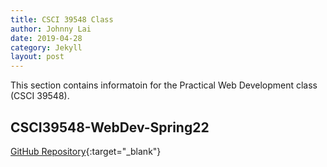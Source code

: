 ```yaml
---
title: CSCI 39548 Class
author: Johnny Lai
date: 2019-04-28
category: Jekyll
layout: post
---
```


This section contains informatoin for the Practical Web Development class (CSCI 39548).

CSCI39548-WebDev-Spring22
-------------

[GitHub Repository](https://github.com/johnnylaicode/CSCI39548-WebDev-Spring22){:target="_blank"}
